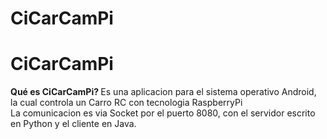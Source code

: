 # CiCarCamPi

<h1>CiCarCamPi</h1>

<p><strong>Qué es CiCarCamPi? </strong>Es una aplicacion para el sistema operativo Android, la cual controla un Carro RC con tecnologia RaspberryPi
<br>La comunicacion es via Socket por el puerto 8080, con el servidor escrito en Python y el cliente en Java.</p>
